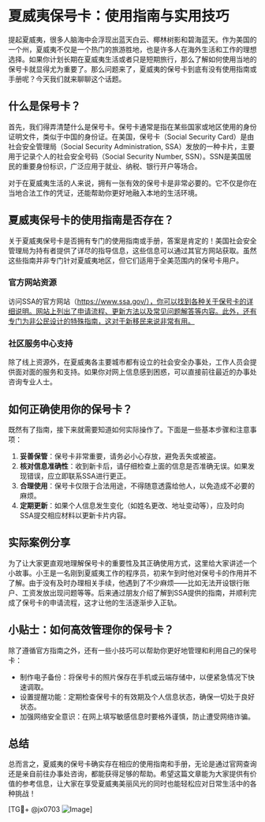 # 夏威夷保号卡：使用指南与实用技巧

提起夏威夷，很多人脑海中会浮现出蓝天白云、椰林树影和碧海蓝天。作为美国的一个州，夏威夷不仅是一个热门的旅游胜地，也是许多人在海外生活和工作的理想选择。如果你计划长期在夏威夷生活或者只是短期旅行，那么了解如何使用当地的保号卡就显得尤为重要了。那么问题来了，夏威夷的保号卡到底有没有使用指南或手册呢？今天我们就来聊聊这个话题。

## 什么是保号卡？

首先，我们得弄清楚什么是保号卡。保号卡通常是指在某些国家或地区使用的身份证明文件，类似于中国的身份证。在美国，保号卡（Social Security Card）是由社会安全管理局（Social Security Administration, SSA）发放的一种卡片，主要用于记录个人的社会安全号码（Social Security Number, SSN）。SSN是美国居民的重要身份标识，广泛应用于就业、纳税、银行开户等场合。

对于在夏威夷生活的人来说，拥有一张有效的保号卡是非常必要的。它不仅是你在当地合法工作的凭证，还能帮助你更好地融入本地的生活环境。

## 夏威夷保号卡的使用指南是否存在？

关于夏威夷保号卡是否拥有专门的使用指南或手册，答案是肯定的！美国社会安全管理局为持有者提供了详尽的指导信息，这些信息可以通过其官方网站获取。虽然这些指南并非专门针对夏威夷地区，但它们适用于全美范围内的保号卡用户。

### 官方网站资源

访问SSA的官方网站（https://www.ssa.gov/），你可以找到各种关于保号卡的详细说明。网站上列出了申请流程、更新方法以及常见问题解答等内容。此外，还有专门为非公民设计的特殊指南，这对于新移民来说非常有用。

### 社区服务中心支持

除了线上资源外，在夏威夷各主要城市都有设立的社会安全办事处，工作人员会提供面对面的服务和支持。如果你对网上信息感到困惑，可以直接前往最近的办事处咨询专业人士。

## 如何正确使用你的保号卡？

既然有了指南，接下来就需要知道如何实际操作了。下面是一些基本步骤和注意事项：

1. **妥善保管**：保号卡非常重要，请务必小心存放，避免丢失或被盗。
2. **核对信息准确性**：收到新卡后，请仔细检查上面的信息是否准确无误。如果发现错误，应立即联系SSA进行更正。
3. **合理使用**：保号卡仅限于合法用途，不得随意透露给他人，以免造成不必要的麻烦。
4. **定期更新**：如果个人信息发生变化（如姓名更改、地址变动等），应及时向SSA提交相应材料以更新卡片内容。

## 实际案例分享

为了让大家更直观地理解保号卡的重要性及其正确使用方式，这里给大家讲述一个小故事。小王是一名刚到夏威夷工作的程序员，初来乍到时他对保号卡的作用并不了解。由于没有及时办理相关手续，他遇到了不少麻烦——比如无法开设银行账户、工资发放出现问题等等。后来通过朋友介绍了解到SSA提供的指南，并顺利完成了保号卡的申请流程，这才让他的生活逐渐步入正轨。

## 小贴士：如何高效管理你的保号卡？

除了遵循官方指南之外，还有一些小技巧可以帮助你更好地管理和利用自己的保号卡：

- 制作电子备份：将保号卡的照片保存在手机或云端存储中，以便紧急情况下快速调取。
- 设置提醒功能：定期检查保号卡的有效期及个人信息状态，确保一切处于良好状态。
- 加强网络安全意识：在网上填写敏感信息时要格外谨慎，防止遭受网络诈骗。

## 总结

总而言之，夏威夷的保号卡确实存在相应的使用指南和手册，无论是通过官网查询还是亲自前往办事处咨询，都能获得足够的帮助。希望这篇文章能为大家提供有价值的参考信息，让大家在享受夏威夷美丽风光的同时也能轻松应对日常生活中的各种挑战！

[TG💪+ @jx0703 ![Image](https://github.com/user-attachments/assets/dbca1d08-cadb-493c-b0ec-ad6f7a83f270)]